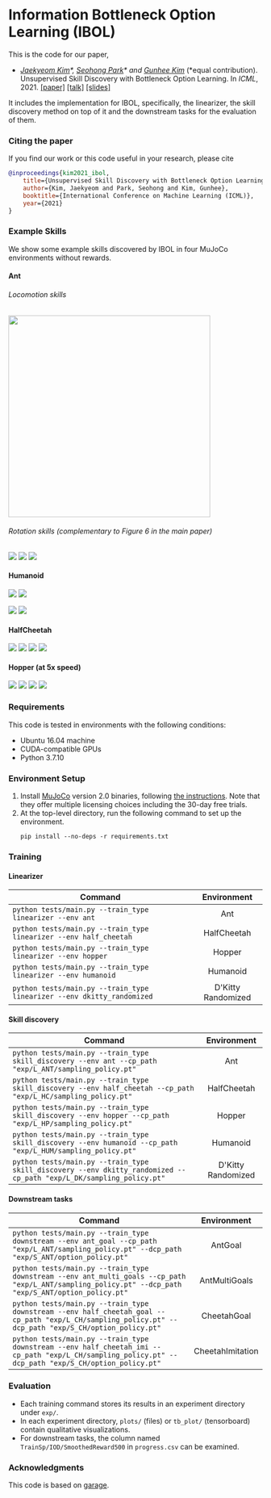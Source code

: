 # Information Bottleneck Option Learning (IBOL)

This is the code for our paper,
* *[Jaekyeom Kim](https://jaekyeom.github.io/)\*, [Seohong Park](https://artberryx.github.io/)\* and [Gunhee Kim](http://vision.snu.ac.kr/gunhee/)* (\*equal contribution). Unsupervised Skill Discovery with Bottleneck Option Learning. In *ICML*, 2021. [[paper]](https://arxiv.org/abs/2106.14305) [[talk]](https://icml.cc/virtual/2021/spotlight/8532) [[slides]](https://icml.cc/virtual/2021/spotlight/8532)

It includes the implementation for IBOL, specifically, the linearizer, the skill discovery method on top of it and the downstream tasks for the evaluation of them.

### Citing the paper
If you find our work or this code useful in your research, please cite

```bibtex
@inproceedings{kim2021_ibol,
    title={Unsupervised Skill Discovery with Bottleneck Option Learning},
    author={Kim, Jaekyeom and Park, Seohong and Kim, Gunhee},
    booktitle={International Conference on Machine Learning (ICML)},
    year={2021}
}
```

### Example Skills

We show some example skills discovered by IBOL in four MuJoCo environments without rewards.

#### Ant

###### Locomotion skills
<img src="https://bucket-california.s3-us-west-1.amazonaws.com/ibol/ant_xy_256.gif" width="400">

###### Rotation skills (complementary to Figure 6 in the main paper)
![](https://bucket-california.s3-us-west-1.amazonaws.com/ibol/ant_ori_1.gif)
![](https://bucket-california.s3-us-west-1.amazonaws.com/ibol/ant_ori_2.gif)
![](https://bucket-california.s3-us-west-1.amazonaws.com/ibol/ant_ori_3.gif)

#### Humanoid
![](https://bucket-california.s3-us-west-1.amazonaws.com/ibol/hum_1.gif)
![](https://bucket-california.s3-us-west-1.amazonaws.com/ibol/hum_2.gif)

![](https://bucket-california.s3-us-west-1.amazonaws.com/ibol/hum_3.gif)
![](https://bucket-california.s3-us-west-1.amazonaws.com/ibol/hum_4.gif)

#### HalfCheetah
![](https://bucket-california.s3-us-west-1.amazonaws.com/ibol/ch_4.gif)
![](https://bucket-california.s3-us-west-1.amazonaws.com/ibol/ch_2.gif)
![](https://bucket-california.s3-us-west-1.amazonaws.com/ibol/ch_1.gif)
![](https://bucket-california.s3-us-west-1.amazonaws.com/ibol/ch_3.gif)

#### Hopper (at 5x speed)
![](https://bucket-california.s3-us-west-1.amazonaws.com/ibol/hp_4.gif)
![](https://bucket-california.s3-us-west-1.amazonaws.com/ibol/hp_3.gif)
![](https://bucket-california.s3-us-west-1.amazonaws.com/ibol/hp_2.gif)
![](https://bucket-california.s3-us-west-1.amazonaws.com/ibol/hp_1.gif)

### Requirements
This code is tested in environments with the following conditions:
* Ubuntu 16.04 machine
* CUDA-compatible GPUs
* Python 3.7.10

### Environment Setup
1. Install [MuJoCo](http://mujoco.org/) version 2.0 binaries, following [the instructions](https://github.com/openai/mujoco-py#install-mujoco).
    Note that they offer multiple licensing choices including the 30-day free trials.
2. At the top-level directory, run the following command to set up the environment.
    ```
    pip install --no-deps -r requirements.txt
    ```

### Training
#### Linearizer
| Command                                                                     |       Environment     |
|-----------------------------------------------------------------------------|:---------------------:|
| `python tests/main.py --train_type linearizer --env ant`                    |          Ant          |
| `python tests/main.py --train_type linearizer --env half_cheetah`           |      HalfCheetah      |
| `python tests/main.py --train_type linearizer --env hopper`                 |         Hopper        |
| `python tests/main.py --train_type linearizer --env humanoid`               |        Humanoid       |
| `python tests/main.py --train_type linearizer --env dkitty_randomized `     |   D'Kitty Randomized  |


#### Skill discovery
| Command                                                                                                                 |       Environment     |
|-------------------------------------------------------------------------------------------------------------------------|:---------------------:|
| `python tests/main.py --train_type skill_discovery --env ant --cp_path "exp/L_ANT/sampling_policy.pt"`                  |          Ant          |
| `python tests/main.py --train_type skill_discovery --env half_cheetah --cp_path "exp/L_HC/sampling_policy.pt"`          |      HalfCheetah      |
| `python tests/main.py --train_type skill_discovery --env hopper --cp_path "exp/L_HP/sampling_policy.pt"`                |         Hopper        |
| `python tests/main.py --train_type skill_discovery --env humanoid --cp_path "exp/L_HUM/sampling_policy.pt"`             |        Humanoid       |
| `python tests/main.py --train_type skill_discovery --env dkitty_randomized --cp_path "exp/L_DK/sampling_policy.pt"`     |   D'Kitty Randomized  |


#### Downstream tasks
| Command                                                                                                                                                     |       Environment        |
|-------------------------------------------------------------------------------------------------------------------------------------------------------------|:------------------------:|
| `python tests/main.py --train_type downstream --env ant_goal --cp_path "exp/L_ANT/sampling_policy.pt" --dcp_path "exp/S_ANT/option_policy.pt"`              |         AntGoal          |
| `python tests/main.py --train_type downstream --env ant_multi_goals --cp_path "exp/L_ANT/sampling_policy.pt" --dcp_path "exp/S_ANT/option_policy.pt"`       |      AntMultiGoals       |
| `python tests/main.py --train_type downstream --env half_cheetah_goal --cp_path "exp/L_CH/sampling_policy.pt" --dcp_path "exp/S_CH/option_policy.pt"`       |       CheetahGoal        |
| `python tests/main.py --train_type downstream --env half_cheetah_imi --cp_path "exp/L_CH/sampling_policy.pt" --dcp_path "exp/S_CH/option_policy.pt"`        |     CheetahImitation     |


### Evaluation
* Each training command stores its results in an experiment directory under `exp/`.
* In each experiment directory, `plots/` (files) or `tb_plot/` (tensorboard) contain qualitative visualizations.
* For downstream tasks, the column named `TrainSp/IOD/SmoothedReward500` in `progress.csv` can be examined.

### Acknowledgments
This code is based on [garage](https://github.com/rlworkgroup/garage/).

